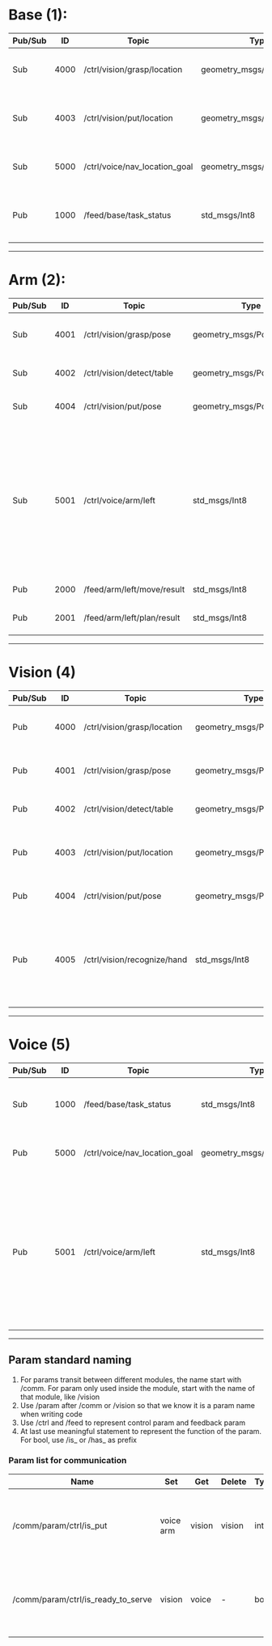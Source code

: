 # Base (1):
| Pub/Sub |  ID  | Topic | Type | Explanation |
| ------- | ---- | ----  | ---- |------------ |
|   Sub   | 4000 | /ctrl/vision/grasp/location   | geometry_msgs/PoseStamped | Relative distance to graspable area |
|   Sub   | 4003 | /ctrl/vision/put/location     | geometry_msgs/PoseStamped | Relative distance to put area in **base_link** frame |
|   Sub   | 5000 | /ctrl/voice/nav_location_goal | geometry_msgs/PoseStamped | Location goal in map for robot to arrive |
|   Pub   | 1000 | /feed/base/task_status        | std_msgs/Int8             | -1: out of time & aborted 1: success 0: else |

 ---
# Arm (2):
| Pub/Sub |  ID  | Topic | Type | Explanation |
| ------- | ---- | ----  | ---- |------------ |
|   Sub   | 4001 | /ctrl/vision/grasp/pose    | geometry_msgs/PoseStamped | Target pose in robot base_link frame |
|   Sub   | 4002 | /ctrl/vision/detect/table  | geometry_msgs/PoseStamped | Table pose in **base_link** frame |
|   Sub   | 4004 | /ctrl/vision/put/pose      | geometry_msgs/PoseStamped | Put pose in **base_link** frame |
|   Sub   | 5001 | /ctrl/voice/arm/left       | std_msgs/Int8             | State value for controlling robot left arm. 1: reset 2: open left gripper 3: move forward 4: move backward 5: move left 6: move right |
|   Pub   | 2000 | /feed/arm/left/move/result | std_msgs/Int8             | 1: success 0: else |
|   Pub   | 2001 | /feed/arm/left/plan/result | std_msgs/Int8             | 1: success -1: failed 0: else |

 ---
# Vision (4)
| Pub/Sub |  ID  | Topic | Type | Explanation |
| ------- | ---- | ----  | ---- |------------ |
|   Pub   | 4000 | /ctrl/vision/grasp/location | geometry_msgs/PoseStamped | Relative distance to graspable area |
|   Pub   | 4001 | /ctrl/vision/grasp/pose     | geometry_msgs/PoseStamped | Target pose in robot base_link frame |
|   Pub   | 4002 | /ctrl/vision/detect/table   | geometry_msgs/PoseStamped | Table pose in **base_link** frame |
|   Pub   | 4003 | /ctrl/vision/put/location   | geometry_msgs/PoseStamped | Relative distance to put area in **base_link** frame |
|   Pub   | 4004 | /ctrl/vision/put/pose       | geometry_msgs/PoseStamped | Put pose in **base_link** frame |
|   Pub   | 4005 | /ctrl/vision/recognize/hand | std_msgs/Int8             | Hand gesture. -1: No hand 0: Number 10 1~9: Number 1~9 (Till now only 5 is used) |

 ---
# Voice (5)
| Pub/Sub |  ID  | Topic | Type | Explanation |
| ------- | ---- | ----  | ---- |------------ |
|   Sub   | 1000 | /feed/base/task_status        | std_msgs/Int8 | -1: out of time & aborted 1: success 0: else |
|   Pub   | 5000 | /ctrl/voice/nav_location_goal | geometry_msgs/PoseStamped | Location goal in map for robot to arrive |
|   Pub   | 5001 | /ctrl/voice/arm/left          | std_msgs/Int8 | State value for controlling robot left arm. 1: reset 2: open left gripper 3: move forward 4: move backward 5: move left 6: move right |

 ---
## Param standard naming
1. For params transit between different modules, the name start with /comm. For param only used inside the module, start
with the name of that module, like /vision
2. Use /param after /comm or /vision so that we know it is a param name when writing code
3. Use /ctrl and /feed to represent control param and feedback param
4. At last use meaningful statement to represent the function of the param. For bool, use /is_ or /has_ as prefix

### Param list for communication
| Name                    |  Set      | Get     |  Delete    | Type       | Explanation                                                              |
| ----------------------- | --------- | ------  | ---------- | ---------- |------------------------------------------------------------------------- |
| /comm/param/ctrl/is_put | voice arm | vision  | vision     | int        | Whether the robot should put down the object in hand. 0: not put >=1 put |
| /comm/param/ctrl/is_ready_to_serve  | vision  | voice  | - | bool       | Whether the robot capture voice, controlled by hand gesture |
